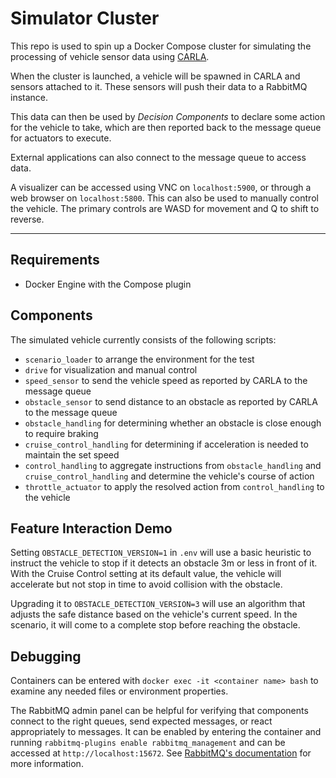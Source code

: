 # Simulator Cluster

This repo is used to spin up a Docker Compose cluster for simulating the processing of vehicle sensor data using [CARLA](https://carla.org/).

When the cluster is launched, a vehicle will be spawned in CARLA and sensors attached to it. These sensors will push their data to a RabbitMQ instance.

This data can then be used by *Decision Components* to declare some action for the vehicle to take, which are then reported back to the message queue for actuators to execute.

External applications can also connect to the message queue to access data.

A visualizer can be accessed using VNC on `localhost:5900`, or through a web browser on `localhost:5800`. This can also be used to manually control the vehicle.
The primary controls are WASD for movement and Q to shift to reverse.

---

## Requirements
- Docker Engine with the Compose plugin

## Components
The simulated vehicle currently consists of the following scripts:
- `scenario_loader` to arrange the environment for the test
- `drive` for visualization and manual control
- `speed_sensor` to send the vehicle speed as reported by CARLA to the message queue
- `obstacle_sensor` to send distance to an obstacle as reported by CARLA to the message queue
- `obstacle_handling` for determining whether an obstacle is close enough to require braking
- `cruise_control_handling` for determining if acceleration is needed to maintain the set speed
- `control_handling` to aggregate instructions from `obstacle_handling` and `cruise_control_handling` and determine the vehicle's course of action
- `throttle_actuator` to apply the resolved action from `control_handling` to the vehicle

## Feature Interaction Demo
Setting `OBSTACLE_DETECTION_VERSION=1` in `.env` will use a basic heuristic to instruct the vehicle to stop if it detects an obstacle 3m or less in front of it. With the Cruise Control setting at its default value, the vehicle will accelerate but not stop in time to avoid collision with the obstacle.

Upgrading it to `OBSTACLE_DETECTION_VERSION=3` will use an algorithm that adjusts the safe distance based on the vehicle's current speed. In the scenario, it will come to a complete stop before reaching the obstacle.

## Debugging
Containers can be entered with `docker exec -it <container name> bash` to examine any needed files or environment properties.

The RabbitMQ admin panel can be helpful for verifying that components connect to the right queues, send expected messages, or react appropriately to messages. It can be enabled by entering the container and running `rabbitmq-plugins enable rabbitmq_management` and can be accessed at `http://localhost:15672`.
See [RabbitMQ's documentation](https://www.rabbitmq.com/docs/management) for more information.

